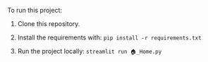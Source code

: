 To run this project:
1. Clone this repository.

2. Install the requirements with:
```pip install -r requirements.txt```

3. Run the project locally:
```streamlit run 🏠_Home.py```
